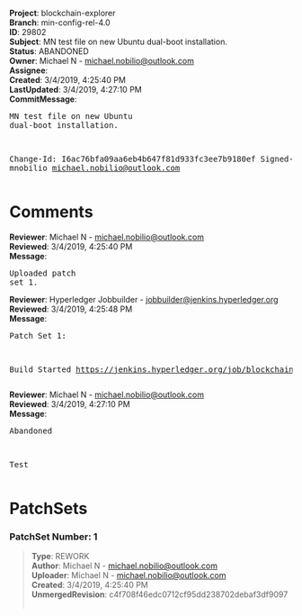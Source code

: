 <strong>Project</strong>: blockchain-explorer<br><strong>Branch</strong>: min-config-rel-4.0<br><strong>ID</strong>: 29802<br><strong>Subject</strong>: MN test file on new Ubuntu dual-boot installation.<br><strong>Status</strong>: ABANDONED<br><strong>Owner</strong>: Michael N - michael.nobilio@outlook.com<br><strong>Assignee</strong>:<br><strong>Created</strong>: 3/4/2019, 4:25:40 PM<br><strong>LastUpdated</strong>: 3/4/2019, 4:27:10 PM<br><strong>CommitMessage</strong>:<br><pre>MN test file on new Ubuntu dual-boot installation.

Change-Id: I6ac76bfa09aa6eb4b647f81d933fc3ee7b9180ef
Signed-off-by: mnobilio <michael.nobilio@outlook.com>
</pre><h1>Comments</h1><strong>Reviewer</strong>: Michael N - michael.nobilio@outlook.com<br><strong>Reviewed</strong>: 3/4/2019, 4:25:40 PM<br><strong>Message</strong>: <pre>Uploaded patch set 1.</pre><strong>Reviewer</strong>: Hyperledger Jobbuilder - jobbuilder@jenkins.hyperledger.org<br><strong>Reviewed</strong>: 3/4/2019, 4:25:48 PM<br><strong>Message</strong>: <pre>Patch Set 1:

Build Started https://jenkins.hyperledger.org/job/blockchain-explorer-verify-x86_64/44/</pre><strong>Reviewer</strong>: Michael N - michael.nobilio@outlook.com<br><strong>Reviewed</strong>: 3/4/2019, 4:27:10 PM<br><strong>Message</strong>: <pre>Abandoned

Test</pre><h1>PatchSets</h1><h3>PatchSet Number: 1</h3><blockquote><strong>Type</strong>: REWORK<br><strong>Author</strong>: Michael N - michael.nobilio@outlook.com<br><strong>Uploader</strong>: Michael N - michael.nobilio@outlook.com<br><strong>Created</strong>: 3/4/2019, 4:25:40 PM<br><strong>UnmergedRevision</strong>: c4f708f46edc0712cf95dd238702debaf3df9097<br><br></blockquote>